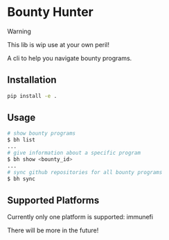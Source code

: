 # Bounty Hunter 

> [!warning]
> This lib is wip use at your own peril!

A cli to help you navigate bounty programs.


## Installation

```bash
pip install -e .
```

## Usage

```bash
# show bounty programs
$ bh list 
...
# give information about a specific program
$ bh show <bounty_id>
...
# sync github repositories for all bounty programs
$ bh sync 
```

## Supported Platforms

Currently only one platform is supported: immunefi

There will be more in the future!
